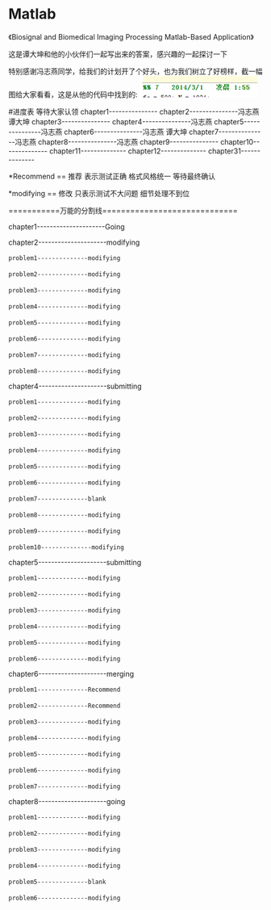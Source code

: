 Matlab
======
《Biosignal and Biomedical Imaging Processing Matlab-Based Application》

这是谭大坤和他的小伙伴们一起写出来的答案，感兴趣的一起探讨一下

特别感谢冯志燕同学，给我们的计划开了个好头，也为我们树立了好榜样，截一幅图给大家看看，这是从他的代码中找到的:
![](Problem/image/hard-work.png?raw=true)

#进度表 
等待大家认领
chapter1---------------
chapter2---------------冯志燕 谭大坤
chapter3---------------
chapter4---------------冯志燕
chapter5---------------冯志燕
chapter6---------------冯志燕 谭大坤
chapter7---------------冯志燕
chapter8---------------冯志燕
chapter9---------------
chapter10--------------
chapter11--------------
chapter12--------------
chapter31--------------

\*Recommend == 推荐 表示测试正确 格式风格统一 等待最终确认	

\*modifying == 修改 只表示测试不大问题 细节处理不到位	


===========万能的分割线=============================

chapter1---------------------Going

chapter2---------------------modifying

	problem1--------------modifying
	
	problem2--------------modifying
	
	problem3--------------modifying
	
	problem4--------------modifying
	
	problem5--------------modifying
	
	problem6--------------modifying
	
	problem7--------------modifying
	
	problem8--------------modifying
	
chapter4---------------------submitting

	problem1--------------modifying
	
	problem2--------------modifying
	
	problem3--------------modifying
	
	problem4--------------modifying
	
	problem5--------------modifying
	
	problem6--------------modifying
	
	problem7--------------blank
	
	problem8--------------modifying	
	
	problem9--------------modifying
	
	problem10--------------modifying	
	
chapter5---------------------submitting

	problem1--------------modifying
	
	problem2--------------modifying
	
	problem3--------------modifying
	
	problem4--------------modifying
	
	problem5--------------modifying
	
	problem6--------------modifying	
	
chapter6---------------------merging

	problem1--------------Recommend
	
	problem2--------------Recommend
	
	problem3--------------modifying
	
	problem4--------------modifying
	
	problem5--------------modifying
	
	problem6--------------modifying

	problem7--------------modifying	
	
chapter8---------------------going

	problem1--------------modifying
	
	problem2--------------modifying
	
	problem3--------------modifying
	
	problem4--------------modifying
	
	problem5--------------blank
	
	problem6--------------modifying

	
